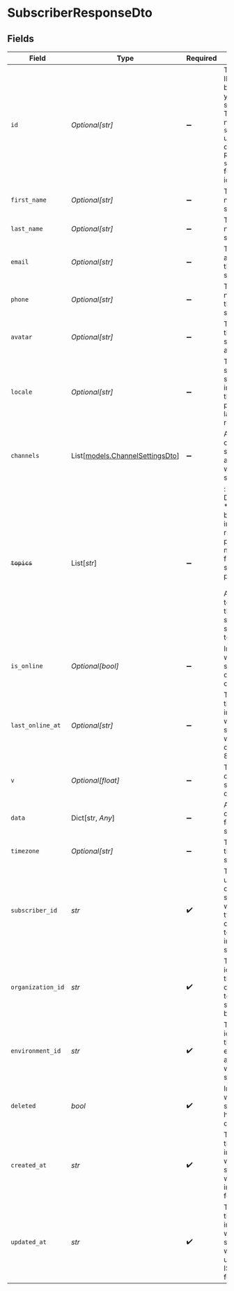 # SubscriberResponseDto


## Fields

| Field                                                                                                                                                                             | Type                                                                                                                                                                              | Required                                                                                                                                                                          | Description                                                                                                                                                                       |
| --------------------------------------------------------------------------------------------------------------------------------------------------------------------------------- | --------------------------------------------------------------------------------------------------------------------------------------------------------------------------------- | --------------------------------------------------------------------------------------------------------------------------------------------------------------------------------- | --------------------------------------------------------------------------------------------------------------------------------------------------------------------------------- |
| `id`                                                                                                                                                                              | *Optional[str]*                                                                                                                                                                   | :heavy_minus_sign:                                                                                                                                                                | The internal ID generated by Novu for your subscriber. This ID does not match the `subscriberId` used in your queries. Refer to `subscriberId` for that identifier.               |
| `first_name`                                                                                                                                                                      | *Optional[str]*                                                                                                                                                                   | :heavy_minus_sign:                                                                                                                                                                | The first name of the subscriber.                                                                                                                                                 |
| `last_name`                                                                                                                                                                       | *Optional[str]*                                                                                                                                                                   | :heavy_minus_sign:                                                                                                                                                                | The last name of the subscriber.                                                                                                                                                  |
| `email`                                                                                                                                                                           | *Optional[str]*                                                                                                                                                                   | :heavy_minus_sign:                                                                                                                                                                | The email address of the subscriber.                                                                                                                                              |
| `phone`                                                                                                                                                                           | *Optional[str]*                                                                                                                                                                   | :heavy_minus_sign:                                                                                                                                                                | The phone number of the subscriber.                                                                                                                                               |
| `avatar`                                                                                                                                                                          | *Optional[str]*                                                                                                                                                                   | :heavy_minus_sign:                                                                                                                                                                | The URL of the subscriber's avatar image.                                                                                                                                         |
| `locale`                                                                                                                                                                          | *Optional[str]*                                                                                                                                                                   | :heavy_minus_sign:                                                                                                                                                                | The locale setting of the subscriber, indicating their preferred language or region.                                                                                              |
| `channels`                                                                                                                                                                        | List[[models.ChannelSettingsDto](../models/channelsettingsdto.md)]                                                                                                                | :heavy_minus_sign:                                                                                                                                                                | An array of channel settings associated with the subscriber.                                                                                                                      |
| ~~`topics`~~                                                                                                                                                                      | List[*str*]                                                                                                                                                                       | :heavy_minus_sign:                                                                                                                                                                | : warning: ** DEPRECATED **: This will be removed in a future release, please migrate away from it as soon as possible.<br/><br/>An array of topics that the subscriber is subscribed to. |
| `is_online`                                                                                                                                                                       | *Optional[bool]*                                                                                                                                                                  | :heavy_minus_sign:                                                                                                                                                                | Indicates whether the subscriber is currently online.                                                                                                                             |
| `last_online_at`                                                                                                                                                                  | *Optional[str]*                                                                                                                                                                   | :heavy_minus_sign:                                                                                                                                                                | The timestamp indicating when the subscriber was last online, in ISO 8601 format.                                                                                                 |
| `v`                                                                                                                                                                               | *Optional[float]*                                                                                                                                                                 | :heavy_minus_sign:                                                                                                                                                                | The version of the subscriber document.                                                                                                                                           |
| `data`                                                                                                                                                                            | Dict[str, *Any*]                                                                                                                                                                  | :heavy_minus_sign:                                                                                                                                                                | Additional custom data for the subscriber                                                                                                                                         |
| `timezone`                                                                                                                                                                        | *Optional[str]*                                                                                                                                                                   | :heavy_minus_sign:                                                                                                                                                                | Timezone of the subscriber                                                                                                                                                        |
| `subscriber_id`                                                                                                                                                                   | *str*                                                                                                                                                                             | :heavy_check_mark:                                                                                                                                                                | The identifier used to create this subscriber, which typically corresponds to the user ID in your system.                                                                         |
| `organization_id`                                                                                                                                                                 | *str*                                                                                                                                                                             | :heavy_check_mark:                                                                                                                                                                | The unique identifier of the organization to which the subscriber belongs.                                                                                                        |
| `environment_id`                                                                                                                                                                  | *str*                                                                                                                                                                             | :heavy_check_mark:                                                                                                                                                                | The unique identifier of the environment associated with this subscriber.                                                                                                         |
| `deleted`                                                                                                                                                                         | *bool*                                                                                                                                                                            | :heavy_check_mark:                                                                                                                                                                | Indicates whether the subscriber has been deleted.                                                                                                                                |
| `created_at`                                                                                                                                                                      | *str*                                                                                                                                                                             | :heavy_check_mark:                                                                                                                                                                | The timestamp indicating when the subscriber was created, in ISO 8601 format.                                                                                                     |
| `updated_at`                                                                                                                                                                      | *str*                                                                                                                                                                             | :heavy_check_mark:                                                                                                                                                                | The timestamp indicating when the subscriber was last updated, in ISO 8601 format.                                                                                                |